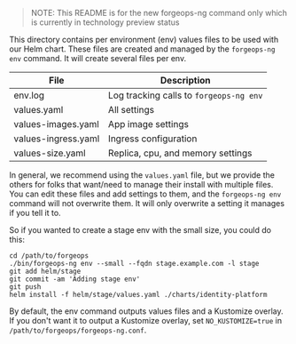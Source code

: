 >NOTE: This README is for the new forgeops-ng command only which is currently in technology preview status

This directory contains per environment (env) values files to be used with our Helm
chart. These files are created and managed by the `forgeops-ng env` command. It
will create several files per env.

| File | Description |
|------|-------------|
| env.log | Log tracking calls to `forgeops-ng env` |
| values.yaml | All settings |
| values-images.yaml | App image settings |
| values-ingress.yaml | Ingress configuration |
| values-size.yaml | Replica, cpu, and memory settings |

In general, we recommend using the `values.yaml` file, but we provide the
others for folks that want/need to manage their install with multiple files.
You can edit these files and add settings to them, and the `forgeops-ng env`
command will not overwrite them. It will only overwrite a setting it manages if
you tell it to.

So if you wanted to create a stage env with the small size, you could do this:
```
cd /path/to/forgeops
./bin/forgeops-ng env --small --fqdn stage.example.com -l stage
git add helm/stage
git commit -am 'Adding stage env'
git push
helm install -f helm/stage/values.yaml ./charts/identity-platform
```

By default, the env command outputs values files and a Kustomize overlay. If
you don't want it to output a Kustomize overlay, set `NO_KUSTOMIZE=true` in
`/path/to/forgeops/forgeops-ng.conf`.
